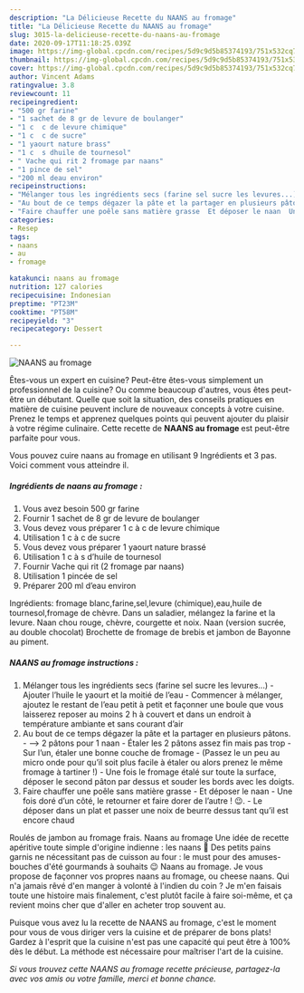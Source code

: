 ```yaml
---
description: "La Délicieuse Recette du NAANS au fromage"
title: "La Délicieuse Recette du NAANS au fromage"
slug: 3015-la-delicieuse-recette-du-naans-au-fromage
date: 2020-09-17T11:18:25.039Z
image: https://img-global.cpcdn.com/recipes/5d9c9d5b85374193/751x532cq70/naans-au-fromage-photo-principale-de-la-recette.jpg
thumbnail: https://img-global.cpcdn.com/recipes/5d9c9d5b85374193/751x532cq70/naans-au-fromage-photo-principale-de-la-recette.jpg
cover: https://img-global.cpcdn.com/recipes/5d9c9d5b85374193/751x532cq70/naans-au-fromage-photo-principale-de-la-recette.jpg
author: Vincent Adams
ratingvalue: 3.8
reviewcount: 11
recipeingredient:
- "500 gr farine"
- "1 sachet de 8 gr de levure de boulanger"
- "1 c  c de levure chimique"
- "1 c  c de sucre"
- "1 yaourt nature brass"
- "1 c  s dhuile de tournesol"
- " Vache qui rit 2 fromage par naans"
- "1 pince de sel"
- "200 ml deau environ"
recipeinstructions:
- "Mélanger tous les ingrédients secs (farine sel sucre les levures...) Ajouter l’huile le yaourt et la moitié de l’eau Commencer à mélanger, ajoutez le restant de l’eau petit à petit et façonner une boule que vous laisserez reposer au moins 2 h à couvert et dans un endroit à température ambiante et sans courant d’air"
- "Au bout de ce temps dégazer la pâte et la partager en plusieurs pâtons. —&gt; 2 pâtons pour 1 naan  Étaler les 2 pâtons assez fin mais pas trop Sur l’un, étaler une bonne couche de fromage  (Passez le un peu au micro onde pour qu’il soit plus facile à étaler ou alors prenez le même fromage à tartiner !) Une fois le fromage étalé sur toute la surface, déposer le second pâton par dessus et souder les bords avec les doigts."
- "Faire chauffer une poêle sans matière grasse  Et déposer le naan  Une fois doré d’un côté, le retourner et faire dorer de l’autre ! 😉. Le déposer dans un plat et passer une noix de beurre dessus tant qu’il est encore chaud"
categories:
- Resep
tags:
- naans
- au
- fromage

katakunci: naans au fromage 
nutrition: 127 calories
recipecuisine: Indonesian
preptime: "PT23M"
cooktime: "PT58M"
recipeyield: "3"
recipecategory: Dessert

---
```



![NAANS au fromage](https://img-global.cpcdn.com/recipes/5d9c9d5b85374193/751x532cq70/naans-au-fromage-photo-principale-de-la-recette.jpg)

Êtes-vous un expert en cuisine? Peut-être êtes-vous simplement un professionnel de la cuisine? Ou comme beaucoup d'autres, vous êtes peut-être un débutant. Quelle que soit la situation, des conseils pratiques en matière de cuisine peuvent inclure de nouveaux concepts à votre cuisine. Prenez le temps et apprenez quelques points qui peuvent ajouter du plaisir à votre régime culinaire. Cette recette de <strong> NAANS au fromage </strong> est peut-être parfaite pour vous.

<!--inarticleads1-->

Vous pouvez cuire naans au fromage en utilisant 9 Ingrédients et 3 pas. Voici comment vous atteindre il.

##### Ingrédients de naans au fromage :

1. Vous avez besoin 500 gr farine
1. Fournir 1 sachet de 8 gr de levure de boulanger
1. Vous devez vous préparer 1 c à c de levure chimique
1. Utilisation 1 c à c de sucre
1. Vous devez vous préparer 1 yaourt nature brassé
1. Utilisation 1 c à s d’huile de tournesol
1. Fournir  Vache qui rit (2 fromage par naans)
1. Utilisation 1 pincée de sel
1. Préparer 200 ml d’eau environ


Ingrédients: fromage blanc,farine,sel,levure (chimique),eau,huile de tournesol,fromage de chèvre. Dans un saladier, mélangez la farine et la levure. Naan chou rouge, chèvre, courgette et noix. Naan (version sucrée, au double chocolat) Brochette de fromage de brebis et jambon de Bayonne au piment. 

<!--inarticleads2-->

##### NAANS au fromage instructions :

1. Mélanger tous les ingrédients secs (farine sel sucre les levures...) - Ajouter l’huile le yaourt et la moitié de l’eau - Commencer à mélanger, ajoutez le restant de l’eau petit à petit et façonner une boule que vous laisserez reposer au moins 2 h à couvert et dans un endroit à température ambiante et sans courant d’air
1. Au bout de ce temps dégazer la pâte et la partager en plusieurs pâtons. - —&gt; 2 pâtons pour 1 naan  - Étaler les 2 pâtons assez fin mais pas trop - Sur l’un, étaler une bonne couche de fromage  - (Passez le un peu au micro onde pour qu’il soit plus facile à étaler ou alors prenez le même fromage à tartiner !) - Une fois le fromage étalé sur toute la surface, déposer le second pâton par dessus et souder les bords avec les doigts.
1. Faire chauffer une poêle sans matière grasse  - Et déposer le naan  - Une fois doré d’un côté, le retourner et faire dorer de l’autre ! 😉. - Le déposer dans un plat et passer une noix de beurre dessus tant qu’il est encore chaud


Roulés de jambon au fromage frais. Naans au fromage Une idée de recette apéritive toute simple d&#39;origine indienne : les naans 🙂 Des petits pains garnis ne nécessitant pas de cuisson au four : le must pour des amuses-bouches d&#39;été gourmands à souhaits 😉 Naans au fromage. Je vous propose de façonner vos propres naans au fromage, ou cheese naans. Qui n&#39;a jamais rêvé d&#39;en manger à volonté à l&#39;indien du coin ? Je m&#39;en faisais toute une histoire mais finalement, c&#39;est plutôt facile à faire soi-même, et ça revient moins cher que d&#39;aller en acheter trop souvent au. 

<!--inarticleads1-->

<p>
Puisque vous avez lu la recette de NAANS au fromage, c'est le moment pour vous de vous diriger vers la cuisine et de préparer de bons plats! Gardez à l'esprit que la cuisine n'est pas une capacité qui peut être à 100% dès le début. La méthode est nécessaire pour maîtriser l'art de la cuisine.
</p>

<p>
<i>Si vous trouvez cette NAANS au fromage recette précieuse, partagez-la avec vos amis ou votre famille, merci et bonne chance.</i>
</p>
